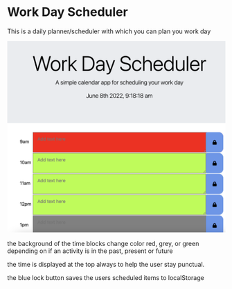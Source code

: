# Work Day Scheduler

This is a daily planner/scheduler with which you can plan you work day


![Screenshot](assets/images/screenshot.png)

the background of the time blocks change color red, grey, or green depending on if an activity is in the past, present or future



the time is displayed at the top always to help the user stay punctual.

the blue lock button saves the users scheduled items to localStorage
